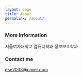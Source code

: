 ```yaml
---
layout: page
title: About
permalink: /about/
---
```


### More Information

서울여자대학교 컴퓨터학과 정보보호학과

### Contact me

[ese2003@naver.com](mailto:ese2003@naver.com)
